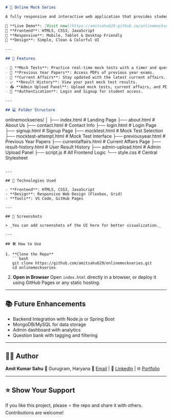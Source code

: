 ```markdown
# 🎯 Online Mock Series

A fully responsive and interactive web application that provides students with an online platform to take mock tests, view results, explore current affairs, and access previous year question papers. Designed for competitive exam preparation with an admin upload panel and clean UI.

🚀 **Live Demo**: [Visit now](https://amitsahu629.github.io/onlinemockseries/)
📁 **Frontend**: HTML5, CSS3, JavaScript  
📱 **Responsive**: Mobile, Tablet & Desktop Friendly  
🎨 **Design**: Simple, Clean & Colorful UI  

---

## 📌 Features

- 📝 **Mock Tests**: Practice real-time mock tests with a timer and question navigation.
- 📜 **Previous Year Papers**: Access PDFs of previous year exams.
- 📅 **Current Affairs**: Stay updated with the latest current affairs.
- 📈 **Result History**: View your past mock test results.
- 📤 **Admin Upload Panel**: Upload mock tests, current affairs, and PDFs via an HTML form.
- 🔐 **Authentication**: Login and Signup for student access.

---

## 💻 Folder Structure

```

onlinemockseries/
│
├── index.html               # Landing Page
├── about.html               # About Us
├── contact.html             # Contact Info
├── login.html               # Login Page
├── signup.html              # Signup Page
├── mocktest.html            # Mock Test Selection
├── mocktest-attempt.html    # Mock Test Interface
├── previousyear.html        # Previous Year Papers
├── currentaffairs.html      # Current Affairs Page
├── result-history.html      # User Result History
├── admin-upload.html        # Admin Upload Panel
├── script.js                # All Frontend Logic
└── style.css                # Central Stylesheet

````

---

## 🧰 Technologies Used

- **Frontend**: HTML5, CSS3, JavaScript
- **Design**: Responsive Web Design (Flexbox, Grid)
- **Tools**: VS Code, GitHub Pages

---

## 📸 Screenshots

> _You can add screenshots of the UI here for better visualization._

---

## 🛠 How to Use

1. **Clone the Repo**  
   ```bash
   git clone https://github.com/amitsahu629/onlinemockseries.git
   cd onlinemockseries
````

2. **Open in Browser**
   Open `index.html` directly in a browser, or deploy it using GitHub Pages or any static hosting.

---

## 📚 Future Enhancements

* Backend Integration with Node.js or Spring Boot
* MongoDB/MySQL for data storage
* Admin dashboard with analytics
* Question bank with tagging and filtering

---

## 🙋‍♂️ Author

**Amit Kumar Sahu**
📍 Gurugram, Haryana
📧 [Email](mailto:amitsahu629@gmail.com) | 🔗 [LinkedIn](https://www.linkedin.com/in/amitsahu629) | 🌐 [Portfolio](https://amitsahu629.github.io/portfolio/)

---

## ⭐️ Show Your Support

If you like this project, please ⭐ the repo and share it with others. Contributions are welcome!

```

